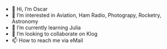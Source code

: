 - 👋 Hi, I’m Oscar
- 👀 I’m interested in Aviation, Ham Radio, Photograpy, Rocketry, Astronomy
- 🌱 I’m currently learning Julia
- 💞️ I’m looking to collaborate on Klog
- 📫 How to reach me via eMail

<!---
n6paz/n6paz is a ✨ special ✨ repository because its `README.md` (this file) appears on your GitHub profile.
You can click the Preview link to take a look at your changes.
--->
